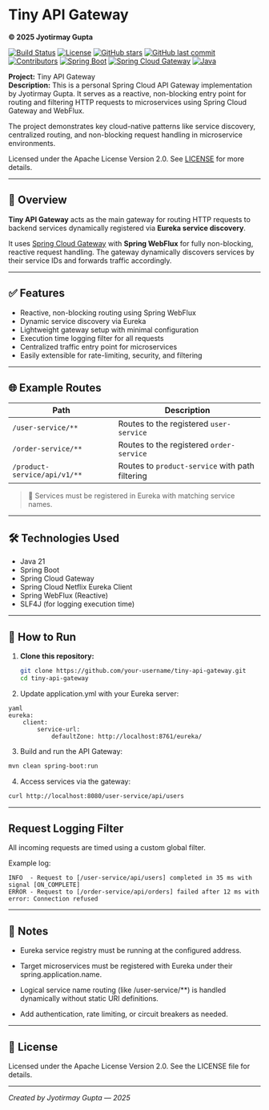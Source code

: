 # Tiny API Gateway

**© 2025 Jyotirmay Gupta**

[![Build Status](https://github.com/jyotirmay-gupta/tiny-api-gateway/actions/workflows/maven.yml/badge.svg)](https://github.com/jyotirmay-gupta/tiny-api-gateway/actions/workflows/maven.yml)
[![License](https://img.shields.io/badge/License-Apache%202.0-brightgreen.svg)](LICENSE)
[![GitHub stars](https://img.shields.io/github/stars/jyotirmay-gupta/tiny-api-gateway.svg)](https://github.com/jyotirmay-gupta/tiny-api-gateway/stargazers)
[![GitHub last commit](https://img.shields.io/github/last-commit/jyotirmay-gupta/tiny-api-gateway.svg)](https://github.com/jyotirmay-gupta/tiny-api-gateway/commits)
[![Contributors](https://img.shields.io/github/contributors/jyotirmay-gupta/tiny-api-gateway.svg)](https://github.com/jyotirmay-gupta/tiny-api-gateway/graphs/contributors)
[![Spring Boot](https://img.shields.io/badge/Spring%20Boot-v3.5.3-brightgreen)](https://spring.io/projects/spring-boot)
[![Spring Cloud Gateway](https://img.shields.io/badge/Spring%20Cloud%20Gateway-v2025.0.0-brightgreen)](https://spring.io/projects/spring-cloud-gateway)
[![Java](https://img.shields.io/badge/Java-21-brightgreen)](https://www.oracle.com/java/)

**Project:** Tiny API Gateway  
**Description:** This is a personal Spring Cloud API Gateway implementation by Jyotirmay Gupta. It serves as a reactive, non-blocking entry point for routing and filtering HTTP requests to microservices using Spring Cloud Gateway and WebFlux.

The project demonstrates key cloud-native patterns like service discovery, centralized routing, and non-blocking request handling in microservice environments.

Licensed under the Apache License Version 2.0. See [LICENSE](LICENSE) for more details.

---

## 🧭 Overview

**Tiny API Gateway** acts as the main gateway for routing HTTP requests to backend services dynamically registered via **Eureka service discovery**.

It uses [Spring Cloud Gateway](https://spring.io/projects/spring-cloud-gateway) with **Spring WebFlux** for fully non-blocking, reactive request handling. The gateway dynamically discovers services by their service IDs and forwards traffic accordingly.

---

## ✅ Features

- Reactive, non-blocking routing using Spring WebFlux
- Dynamic service discovery via Eureka
- Lightweight gateway setup with minimal configuration
- Execution time logging filter for all requests
- Centralized traffic entry point for microservices
- Easily extensible for rate-limiting, security, and filtering

---

## 🌐 Example Routes

| Path                             | Description                                        |
|----------------------------------|----------------------------------------------------|
| `/user-service/**`              | Routes to the registered `user-service`           |
| `/order-service/**`             | Routes to the registered `order-service`          |
| `/product-service/api/v1/**`    | Routes to `product-service` with path filtering   |

> 🚀 Services must be registered in Eureka with matching service names.

---

## 🛠 Technologies Used

- Java 21
- Spring Boot
- Spring Cloud Gateway
- Spring Cloud Netflix Eureka Client
- Spring WebFlux (Reactive)
- SLF4J (for logging execution time)

---

## 🚀 How to Run

1. **Clone this repository:**

   ```bash
   git clone https://github.com/your-username/tiny-api-gateway.git
   cd tiny-api-gateway
   ```
2. Update application.yml with your Eureka server:
```
yaml
eureka:
    client:
        service-url:
            defaultZone: http://localhost:8761/eureka/
```
3. Build and run the API Gateway:
```bash
mvn clean spring-boot:run
```
4. Access services via the gateway:
```bash
curl http://localhost:8080/user-service/api/users
```
---

## Request Logging Filter
All incoming requests are timed using a custom global filter.

Example log:

```pgsql
INFO  - Request to [/user-service/api/users] completed in 35 ms with signal [ON_COMPLETE]
ERROR - Request to [/order-service/api/orders] failed after 12 ms with error: Connection refused
```

---

## 📝 Notes
- Eureka service registry must be running at the configured address.

- Target microservices must be registered with Eureka under their spring.application.name.

- Logical service name routing (like /user-service/**) is handled dynamically without static URI definitions.

- Add authentication, rate limiting, or circuit breakers as needed.

---


## 📄 License
Licensed under the Apache License Version 2.0. See the LICENSE file for details.

---

*Created by Jyotirmay Gupta — 2025*

